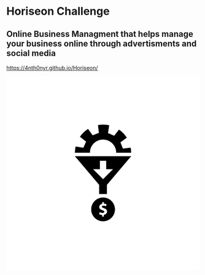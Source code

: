 # Horiseon Challenge

## Online Business Managment that helps manage your business online through advertisments and social media

https://4nth0nyr.github.io/Horiseon/

![arrow to money](assets\images\lead-generation.png)